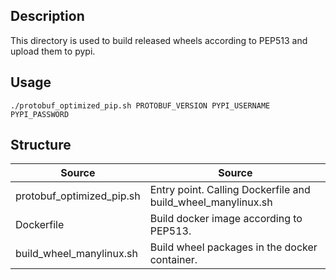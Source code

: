 Description
------------------------------
This directory is used to build released wheels according to PEP513 and upload
them to pypi.

Usage
------------------------------
    ./protobuf_optimized_pip.sh PROTOBUF_VERSION PYPI_USERNAME PYPI_PASSWORD

Structure
------------------------------
| Source                    | Source                                                       |
|--------------------------------------|---------------------------------------------------|
| protobuf_optimized_pip.sh | Entry point. Calling Dockerfile and build_wheel_manylinux.sh |
| Dockerfile                | Build docker image according to PEP513.                      |
| build_wheel_manylinux.sh  | Build wheel packages in the docker container.                |
